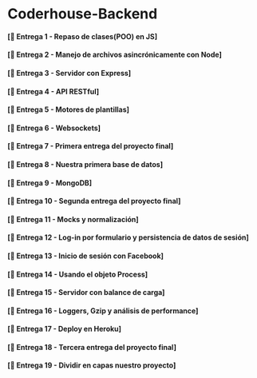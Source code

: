 # Coderhouse-Backend
#### [🔗 Entrega 1 - Repaso de clases(POO) en JS]

#### [🔗 Entrega 2 - Manejo de archivos asincrónicamente con Node]

#### [🔗 Entrega 3 - Servidor con Express]

#### [🔗 Entrega 4 - API RESTful]

#### [🔗 Entrega 5 - Motores de plantillas]

#### [🔗 Entrega 6 - Websockets]

#### [🔗 Entrega 7 - Primera entrega del proyecto final]

#### [🔗 Entrega 8 - Nuestra primera base de datos]

#### [🔗 Entrega 9 - MongoDB]

#### [🔗 Entrega 10 - Segunda entrega del proyecto final]

#### [🔗 Entrega 11 - Mocks y normalización]

#### [🔗 Entrega 12 - Log-in por formulario y persistencia de datos de sesión]

#### [🔗 Entrega 13 - Inicio de sesión con Facebook]

#### [🔗 Entrega 14 - Usando el objeto Process]

#### [🔗 Entrega 15 - Servidor con balance de carga]

#### [🔗 Entrega 16 - Loggers, Gzip y análisis de performance]

#### [🔗 Entrega 17 - Deploy en Heroku]

#### [🔗 Entrega 18 - Tercera entrega del proyecto final]

#### [🔗 Entrega 19 - Dividir en capas nuestro proyecto]
